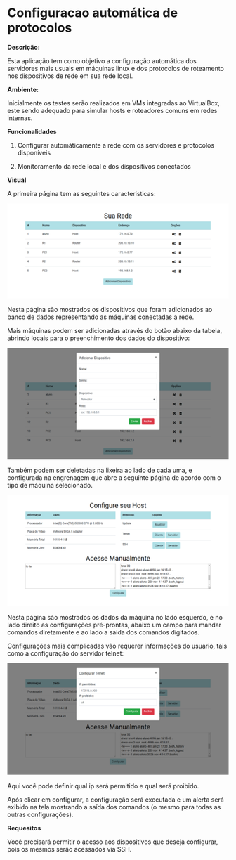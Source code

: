 # Configuracao automática de protocolos

**Descrição:**

Esta aplicação tem como objetivo a configuração automática dos servidores mais usuais em máquinas linux e dos protocolos de roteamento nos dispositivos de rede em sua rede local.

**Ambiente:**

Inicialmente os testes serão realizados em VMs integradas ao VirtualBox, este sendo adequado para simular hosts e roteadores comuns em redes internas.

**Funcionalidades**

  1. Configurar automáticamente a rede com os servidores e protocolos disponíveis
  
  2. Monitoramento da rede local e dos dispositivos conectados

**Visual**

A primeira página tem as seguintes caracteristicas:

![página 1](images/p1.png)

Nesta página são mostrados os dispositivos que foram adicionados ao banco de dados representando as máquinas conectadas a rede.

Mais máquinas podem ser adicionadas através do botão abaixo da tabela, abrindo locais para o preenchimento dos dados do dispositivo:

![adiciona](images/adddisp.png)

Também podem ser deletadas na lixeira ao lado de cada uma, e configurada na engrenagem que abre a seguinte página de acordo com o tipo de máquina selecionado.

![página 2](images/p2.png)

Nesta página são mostrados os dados da máquina no lado esquerdo, e no lado direito as configurações pré-prontas, abaixo um campo para mandar comandos diretamente e ao lado a saida dos comandos digitados.

Configurações mais complicadas vão requerer informações do usuario, tais como a configuração do servidor telnet:

![telnet](images/telnet.png)

Aqui você pode definir qual ip será permitido e qual será proibido.

Após clicar em configurar, a configuração será executada e um alerta será exibido na tela mostrando a saída dos comandos (o mesmo para todas as outras configurações).

**Requesitos**

Você precisará permitir o acesso aos dispositivos que deseja configurar, pois os mesmos serão acessados via SSH.
